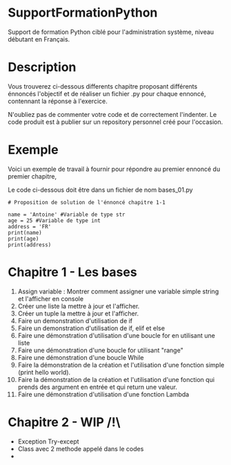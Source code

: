 # SupportFormationPython
Support de formation Python ciblé pour l'administration système, niveau débutant en Français. 

# Description 
Vous trouverez ci-dessous differents chapitre proposant différents énnoncés 
l'objectif et de réaliser un fichier .py pour chaque ennoncé, contennant la réponse à l'exercice.

N'oubliez pas de commenter votre code et de correctement l'indenter.
Le code produit est à publier sur un repository personnel créé pour l'occasion.

# Exemple 
Voici un exemple de travail à fournir pour répondre au premier ennoncé du premier chapitre,

Le code ci-dessous doit être dans un fichier de nom bases_01.py
```
# Proposition de solution de l'énnoncé chapitre 1-1

name = 'Antoine' #Variable de type str
age = 25 #Variable de type int
address = 'FR'
print(name)
print(age)
print(address)
```

# Chapitre 1 - Les bases
1. Assign variable : Montrer comment assigner une variable simple string et l'afficher en console
2. Créer une liste la mettre à jour et l'afficher.
3. Créer un tuple la mettre à jour et l'afficher.
4. Faire un demonstration d'utilisation de if
5. Faire un demonstration d'utilisation de if, elif et else
6. Faire une démonstration d'utilisation d'une boucle for en utilisant une liste
7. Faire une démonstration d'une boucle for utilisant "range"
8. Faire une démonstration d'une boucle While
9. Faire la démonstration de la création et l'utilisation d'une fonction simple (print hello world).
10. Faire la démonstration de la création et l'utilisation d'une fonction qui prends des argument en entrée et qui return une valeur.
11. Faire une démonstration d'utilisation d'une fonction Lambda

# Chapitre 2 - WIP /!\

- Exception Try-except
- Class avec 2 methode appelé dans le codes
- 
